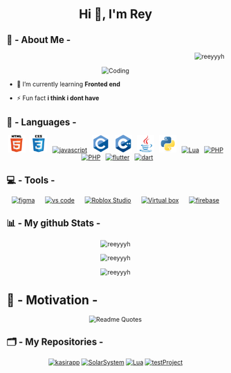 <h1 align="center">Hi 👋, I'm Rey</h1>

<h2 align="left"> 👤 - About Me - </h2>

<p align="right"> <img src="https://komarev.com/ghpvc/?username=reeyyyh&label=Profile%20views&color=e10909&style=plastic" alt="reeyyyh" /> </p>

<div align="center"><img align="center" alt="Coding" width="400" height="300" src="https://repository-images.githubusercontent.com/588181932/e36ec678-7984-4cdd-8e4c-a3932772ff8e"></div>

- 🌱 I’m currently learning **Fronted end**

- ⚡ Fun fact **i think i dont have**

<!-- for language icons -->
<h2 align="left"> 📝 - Languages - </h2>
<p align="center">
  <a href="https://www.w3.org/html/" target="_blank" rel="noreferrer"  >
  <img src="https://raw.githubusercontent.com/devicons/devicon/master/icons/html5/html5-original-wordmark.svg" alt="html5" width="40" height="40"/></a>
&nbsp;
  <a href="https://www.w3schools.com/css/" target="_blank" rel="noreferrer" >
  <img src="https://raw.githubusercontent.com/devicons/devicon/master/icons/css3/css3-original-wordmark.svg" alt="css3" width="40" height="40"/></a>
&nbsp;
<a href="https://developer.mozilla.org/en-US/docs/Web/JavaScript" target="_blank" rel="noreferrer"  >
  <img src="https://i0.wp.com/theicom.org/wp-content/uploads/2016/03/js-logo.png?fit=500%2C500&ssl=1&w=640" alt="javascript" width="40" height="40"/></a>
&nbsp;
<a href="https://www.cprogramming.com/" target="_blank" rel="noreferrer" >
  <img src="https://raw.githubusercontent.com/devicons/devicon/master/icons/c/c-original.svg" alt="c" width="40" height="40"/></a>
&nbsp;
<a href="https://www.w3schools.com/cpp/" target="_blank" rel="noreferrer" >
  <img src="https://raw.githubusercontent.com/devicons/devicon/master/icons/cplusplus/cplusplus-original.svg" alt="cplusplus" width="40" height="40"/></a>
&nbsp;
<a href="https://www.java.com" target="_blank" rel="noreferrer" >
  <img src="https://raw.githubusercontent.com/devicons/devicon/master/icons/java/java-original.svg" alt="java" width="40" height="40"/></a>
&nbsp;
<a href="https://www.python.org" target="_blank" rel="noreferrer" >
  <img src="https://raw.githubusercontent.com/devicons/devicon/master/icons/python/python-original.svg" alt="python" width="40" height="40"/></a>
&nbsp;
<a href="https://www.lua.org/" target="_blank" rel="noreferrer" >
  <img src="https://upload.wikimedia.org/wikipedia/commons/thumb/c/cf/Lua-Logo.svg/600px-Lua-Logo.svg.png?20150107024942" alt="Lua" width="40" height="40"/></a>
&nbsp;
<a href="https://www.php.net/" target="_blank" rel="noreferrer" >
  <img src="https://www.php.net/images/logos/new-php-logo.svg" alt="PHP" width="40" height="40"/></a>
&nbsp;
<a href="https://www.sql.org/" target="_blank" rel="noreferrer" >
  <img src="https://upload.wikimedia.org/wikipedia/commons/8/87/Sql_data_base_with_logo.png" alt="PHP" width="50" height="40"/></a>
&nbsp;
<a href="https://flutter.dev/" target="_blank" rel="noreferrer" >
  <img src="https://raw.githubusercontent.com/flutter/flutter/master/packages/flutter_tools/gradle/images/flutter-mark-square-100.png" alt="flutter" width="40" height="40"/></a>
&nbsp;
<a href="https://dart.dev/" target="_blank" rel="noreferrer" >
  <img src="https://raw.githubusercontent.com/dart-lang/site-www/master/src/_assets/images/dart-logo/logo-2021.svg" alt="dart" width="40" height="40"/></a>
</p>

<!-- for tools icons -->
<h2 align="left"> 💻 - Tools - </h2>
<p align ="center">
  <a href="https://www.figma.com/" target="_blank" rel="noreferrer"> <img src="https://www.vectorlogo.zone/logos/figma/figma-icon.svg" alt="figma" width="40" height="40"/></a>
  &nbsp;&nbsp;&nbsp;&nbsp;
  <a href="https://code.visualstudio.com/" targer="_blank" rel="noreferrer"> <img src="https://code.visualstudio.com/assets/images/code-stable.png" alt="vs code" width="40" height="40"/></a>
&nbsp;&nbsp;&nbsp;&nbsp;
  <a href="https://create.roblox.com/" targer="_blank" rel="noreferrer"> <img src="https://upload.wikimedia.org/wikipedia/commons/thumb/5/58/Roblox_Studio_logo_2021_present.svg/2048px-Roblox_Studio_logo_2021_present.svg.png" alt="Roblox Studio" width="40" height="40"/></a>
  &nbsp;&nbsp;&nbsp;&nbsp;
  <a href="https://www.virtualbox.org/" targer="_blank" rel="noreferrer"> <img src="https://upload.wikimedia.org/wikipedia/commons/d/d5/Virtualbox_logo.png" alt="Virtual box" width="40" height="40"/></a>
  &nbsp;&nbsp;&nbsp;&nbsp;
  <a href="https://firebase.google.com/" target="_blank" rel="noreferrer"> <img src="https://upload.wikimedia.org/wikipedia/commons/6/64/Firebase_Logo_2016.svg" alt="firebase" width="40" height="40"/></a>
</p>

<!-- for github stats -->
<h2 align="left"> 📊 - My github Stats - </h2>
<p align="center"><img align="center" src="https://github-readme-stats.vercel.app/api/top-langs?username=reeyyyh&show_icons=true&locale=en&layout=compact&theme=one_dark_pro&hide_border=false&border_radius=8&border_color=ff94e1" alt="reeyyyh" /></p>

<p align="center"><img align="center" src="https://github-readme-stats.vercel.app/api?username=reeyyyh&show_icons=true&locale=en&theme=neon&hide_border=false&border_radius=16&border_color=f007e0" alt="reeyyyh" /></p>

<p align="center"><img align="center" src="https://github-readme-streak-stats.herokuapp.com/?user=reeyyyh&theme=shades-of-purple&hide_border=false&border_radius=12&border_color=0713f0" alt="reeyyyh" /></p>

<!-- quotes -->
<h1 align="left"> 📖 - Motivation - </h1>
<p align="center">
    <img src="https://quotes-github-readme.vercel.app/api?quote=THE%20WORLD%20ONLY%20MAKE%20SENCE%20IF%20YOU%20FORCE%20IT%20TO&author=BATMAN&type=vertical&theme=monokai&border=true" alt="Readme Quotes"/>
</p>

<!-- my repo-->
<h2 align="left"> 🗂 - My Repositories - </h2>
<p align="center">
<a href="https://github.com/Reeyyyh/KasirApp" target="_blank">
  <img src="https://github-readme-stats.vercel.app/api/pin/?username=Reeyyyh&repo=kasirapp&theme=cobalt&border_radius=10" alt="kasirapp" /></a>
<a href="https://github.com/Reeyyyh/SolarSystem" target="_blank">
  <img src="https://github-readme-stats.vercel.app/api/pin/?username=Reeyyyh&repo=SolarSystem&theme=synthwave&border_radius=10" alt="SolarSystem" /></a>
<a href="https://github.com/Reeyyyh/Lua" target="_blank">
  <img src="https://github-readme-stats.vercel.app/api/pin/?username=Reeyyyh&repo=Lua&theme=radical&border_radius=10" alt="Lua" /></a>
<a href="https://github.com/Reeyyyh/testProject" target="_blank">
  <img src="https://github-readme-stats.vercel.app/api/pin/?username=Reeyyyh&repo=testProject&theme=outrun&border_radius=10" alt="testProject" /></a>
</p>
